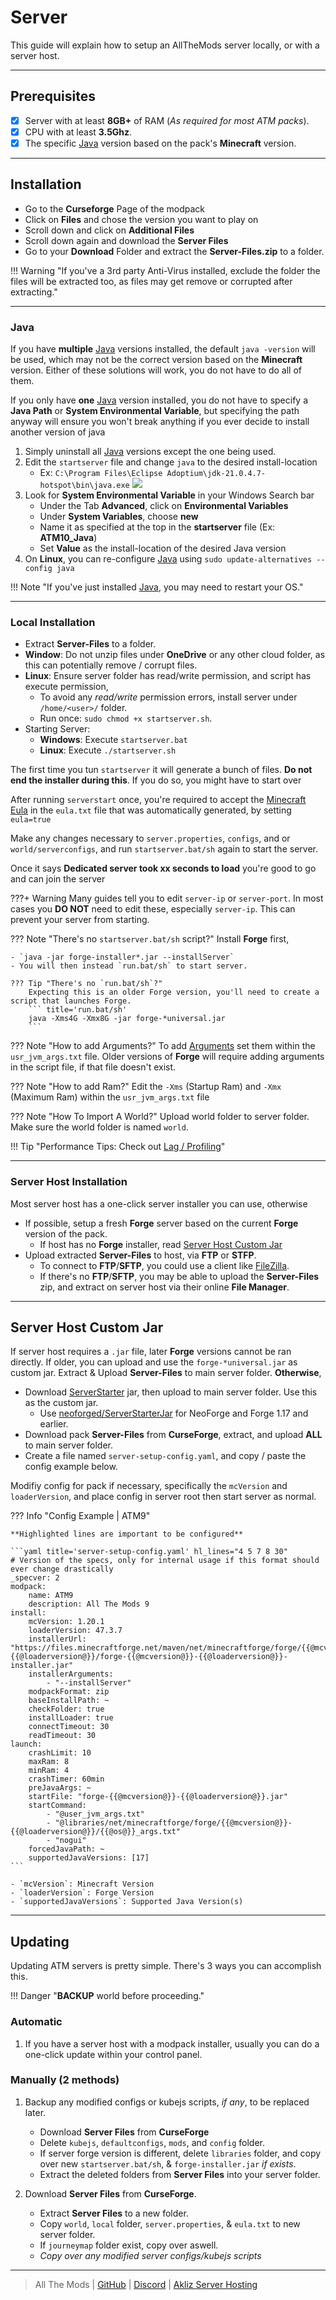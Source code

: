 # Server

This guide will explain how to setup an AllTheMods server locally, or with a server host.

---

## Prerequisites

- [x] Server with at least **8GB+** of RAM (*As required for most ATM packs*).
- [x] CPU with at least **3.5Ghz**.
- [x] The specific [Java](../java.md) version based on the pack's **Minecraft** version.

---

## Installation

- Go to the **Curseforge** Page of the modpack
- Click on **Files** and chose the version you want to play on
- Scroll down and click on **Additional Files**
- Scroll down again and download the **Server Files**
- Go to your **Download** Folder and extract the **Server-Files.zip** to a folder.

!!! Warning "If you've a 3rd party Anti-Virus installed, exclude the folder the files will be extracted too, as files may get remove or corrupted after extracting."

---

### Java

If you have **multiple** [Java](../java.md) versions installed, the default `java -version` will be used, which may not be the correct version based on the **Minecraft** version. Either of these solutions will work, you do not have to do all of them.

If you only have **one** [Java](../java.md) version installed, you do not have to specify a **Java Path** or **System Environmental Variable**, but specifying the path anyway will ensure you won't break anything if you ever decide to install another version of java

1. Simply uninstall all [Java](../java.md) versions except the one being used.
2. Edit the `startserver` file and change `java` to the desired install-location
    - Ex: `C:\Program Files\Eclipse Adoptium\jdk-21.0.4.7-hotspot\bin\java.exe`
    ![](../img/setJava.png)
3. Look for **System Environmental Variable** in your Windows Search bar
    - Under the Tab **Advanced**, click on **Environmental Variables**
    - Under **System Variables**, choose **new**
    - Name it as specified at the top in the **startserver** file (Ex: **ATM10_Java**)
    - Set **Value** as the install-location of the desired Java version
4. On **Linux**, you can re-configure [Java](../java.md) using `sudo update-alternatives --config java`


!!! Note "If you've just installed [Java](../java.md), you may need to restart your OS."

---

### Local Installation

- Extract **Server-Files** to a folder.
- **Window**: Do not unzip files under **OneDrive** or any other cloud folder, as this can potentially remove / corrupt files.
- **Linux**: Ensure server folder has read/write permission, and script has execute permission,
    - To avoid any _read/write_ permission errors, install server under `/home/<user>/` folder.
    - Run once: `sudo chmod +x startserver.sh`.
- Starting Server:
    - **Windows**: Execute `startserver.bat`
    - **Linux**: Execute `./startserver.sh`

The first time you tun `startserver` it will generate a bunch of files. **Do not end the installer during this**. If you do so, you might have to start over

After running `serverstart` once, you're required to accept the [Minecraft Eula](https://www.minecraft.net/en-us/eula) in the `eula.txt` file that was automatically generated, by setting `eula=true`

Make any changes necessary to `server.properties`, `configs`, and or `world/serverconfigs`, and run `startserver.bat/sh` again to start the server.

Once it says **Dedicated server took xx seconds to load** you're good to go and can join the server

???+ Warning
    Many guides tell you to edit `server-ip` or `server-port`. In most cases you **DO NOT** need to edit these, especially `server-ip`. This can prevent your server from starting.

??? Note "There's no `startserver.bat/sh` script?"
    Install **Forge** first,

    - `java -jar forge-installer*.jar --installServer`
    - You will then instead `run.bat/sh` to start server.

    ??? Tip "There's no `run.bat/sh`?"
        Expecting this is an older Forge version, you'll need to create a script that launches Forge.
        ``` title='run.bat/sh'
        java -Xms4G -Xmx8G -jar forge-*universal.jar
        ```

??? Note "How to add Arguments?"
    To add [Arguments](../java.md/#java-arguments) set them within the `usr_jvm_args.txt` file. Older versions of **Forge** will require adding arguments in the script file, if that file doesn't exist.

??? Note "How to add Ram?"
    Edit the `-Xms` (Startup Ram) and `-Xmx` (Maximum Ram) within the `usr_jvm_args.txt` file

??? Note "How To Import A World?"
    Upload world folder to server folder. Make sure the world folder is named `world`.

!!! Tip "Performance Tips: Check out [Lag / Profiling](../lag.md)"

---

### Server Host Installation

Most server host has a one-click server installer you can use, otherwise

- If possible, setup a fresh **Forge** server based on the current **Forge** version of the pack.
    - If host has no **Forge** installer, read [Server Host Custom Jar](#server-host-custom-jar)
- Upload extracted **Server-Files** to host, via **FTP** or **STFP**.
    - To connect to **FTP**/**SFTP**, you could use a client like [FileZilla](https://filezilla-project.org/).
    - If there's no **FTP**/**SFTP**, you may be able to upload the **Server-Files** zip, and extract on server host via their online **File Manager**.


---

## Server Host Custom Jar

If server host requires a `.jar` file, later **Forge** versions cannot be ran directly. If older, you can upload and use the `forge-*universal.jar` as custom jar. Extract & Upload **Server-Files** to main server folder. **Otherwise**,

- Download [ServerStarter](https://github.com/BloodyMods/ServerStarter/releases) jar, then upload to main server folder. Use this as the custom jar.
	- Use [neoforged/ServerStarterJar](https://github.com/neoforged/ServerStarterJar) for NeoForge and Forge 1.17 and earlier.
- Download pack **Server-Files** from **CurseForge**, extract, and upload **ALL** to main server folder.
- Create a file named `server-setup-config.yaml`, and copy / paste the config example below.

Modifiy config for pack if necessary, specifically the `mcVersion` and `loaderVersion`, and place config in server root then start server as normal.

??? Info "Config Example | ATM9"

    **Highlighted lines are important to be configured**

    ```yaml title='server-setup-config.yaml' hl_lines="4 5 7 8 30"
    # Version of the specs, only for internal usage if this format should ever change drastically
    _specver: 2
    modpack:
        name: ATM9
        description: All The Mods 9
    install:
        mcVersion: 1.20.1
        loaderVersion: 47.3.7
        installerUrl: "https://files.minecraftforge.net/maven/net/minecraftforge/forge/{{@mcversion@}}-{{@loaderversion@}}/forge-{{@mcversion@}}-{{@loaderversion@}}-installer.jar"
        installerArguments:
            - "--installServer"
        modpackFormat: zip
        baseInstallPath: ~
        checkFolder: true
        installLoader: true
        connectTimeout: 30
        readTimeout: 30
    launch:
        crashLimit: 10
        maxRam: 8
        minRam: 4
        crashTimer: 60min
        preJavaArgs: ~
        startFile: "forge-{{@mcversion@}}-{{@loaderversion@}}.jar"
        startCommand:
            - "@user_jvm_args.txt"
            - "@libraries/net/minecraftforge/forge/{{@mcversion@}}-{{@loaderversion@}}/{{@os@}}_args.txt"
            - "nogui"
        forcedJavaPath: ~
        supportedJavaVersions: [17]
    ```

    - `mcVersion`: Minecraft Version
    - `loaderVersion`: Forge Version
    - `supportedJavaVersions`: Supported Java Version(s)

---

## Updating

Updating ATM servers is pretty simple. There's 3 ways you can accomplish this.

!!! Danger "**BACKUP** world before proceeding."

### **Automatic**

1. If you have a server host with a modpack installer, usually you can do a one-click update within your control panel.

### **Manually** (2 methods)

1. Backup any modified configs or kubejs scripts, _if any_, to be replaced later.
    - Download **Server Files** from **CurseForge**
    - Delete `kubejs`, `defaultconfigs`, `mods`, and `config` folder.
    - If server forge version is different, delete `libraries` folder, and copy over new `startserver.bat/sh`, & `forge-installer.jar` _if exists_.
    - Extract the deleted folders from **Server Files** into your server folder.

2. Download **Server Files** from **CurseForge**.
    - Extract **Server Files** to a new folder.
    - Copy `world`, `local` folder, `server.properties`, & `eula.txt` to new server folder.
    - If `journeymap` folder exist, copy over aswell.
    - _Copy over any modified server configs/kubejs scripts_

---

> All The Mods | [GitHub](https://github.com/AllTheMods) | [Discord](https://discord.com/invite/allthemods) | [Akliz Server Hosting](https://www.akliz.net/allthemods)

